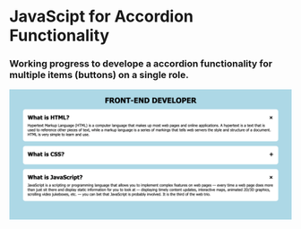 # JavaScipt for Accordion Functionality

### Working progress to develope a accordion functionality for multiple items (buttons) on a single role.

![alt text](https://github.com/michaelnlay/Fun-with-Accordion/blob/main/Screen%20Shot%202022-11-22%20at%204.28.25%20PM.png?raw=true)
